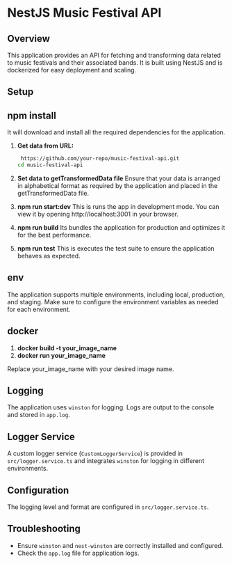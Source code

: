 # NestJS Music Festival API

## Overview

This application provides an API for fetching and transforming data related to music festivals and their associated bands. It is built using NestJS and is dockerized for easy deployment and scaling.

## Setup

## npm install

It will download and install all the required dependencies for the application.

1. **Get data from URL:**
   ```bash
    https://github.com/your-repo/music-festival-api.git
   cd music-festival-api
   ```
2. **Set data to getTransformedData file**
   Ensure that your data is arranged in alphabetical format as required by the application and placed in the getTransformedData file.
3. **npm run start:dev**
   This is runs the app in development mode. You can view it by opening http://localhost:3001 in your browser.

4. **npm run build**
   Its bundles the application for production and optimizes it for the best performance.

5. **npm run test**
   This is executes the test suite to ensure the application behaves as expected.

## env

The application supports multiple environments, including local, production, and staging. Make sure to configure the environment variables as needed for each environment.

## docker

1. **docker build -t your_image_name**
2. **docker run your_image_name**

Replace your_image_name with your desired image name.

## Logging

The application uses `winston` for logging. Logs are output to the console and stored in `app.log`.

## Logger Service

A custom logger service (`CustomLoggerService`) is provided in `src/logger.service.ts` and integrates `winston` for logging in different environments.

## Configuration

The logging level and format are configured in `src/logger.service.ts`.

## Troubleshooting

- Ensure `winston` and `nest-winston` are correctly installed and configured.
- Check the `app.log` file for application logs.
